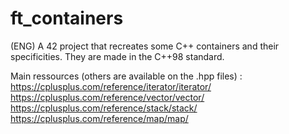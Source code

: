# ft_containers
(ENG) A 42 project that recreates some C++ containers and their specificities.
They are made in the C++98 standard.

Main ressources (others are available on the .hpp files) :  
https://cplusplus.com/reference/iterator/iterator/  
https://cplusplus.com/reference/vector/vector/  
https://cplusplus.com/reference/stack/stack/  
https://cplusplus.com/reference/map/map/  
